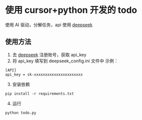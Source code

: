 # 使用 cursor+python 开发的 todo

使用 AI 驱动，分解任务，api 使用 [deepseek](https://platform.deepseek.com/)

## 使用方法

1. 去 [deepseek](https://platform.deepseek.com/) 注册账号，获取 api_key
2. 将 api_key 填写到 deepseek_config.ini 文件中
   示例：

```
[API]
api_key = sk-xxxxxxxxxxxxxxxxxxxxxx
```

3. 安装依赖

```
pip install -r requirements.txt
```

4. 运行

```
python todo.py
```
